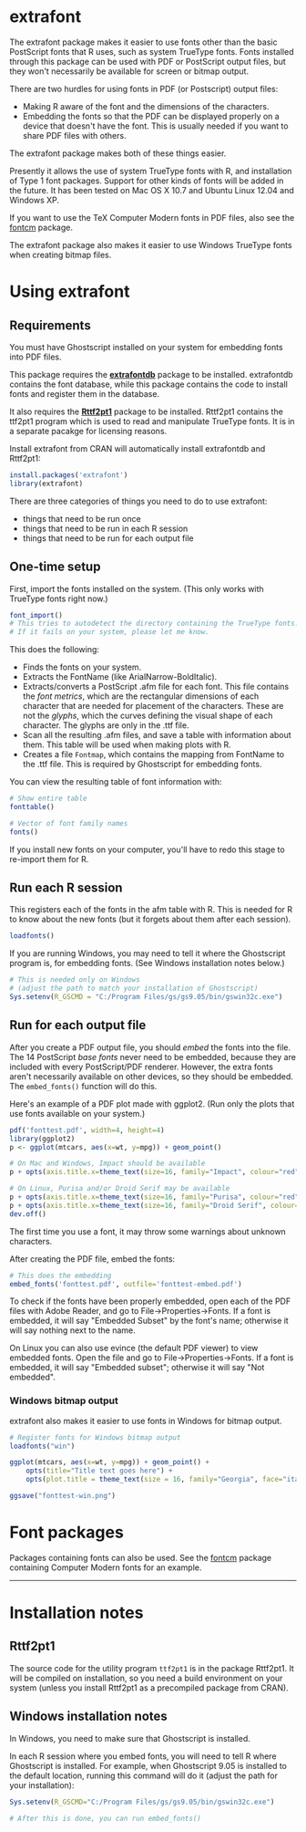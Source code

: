 # extrafont

The extrafont package makes it easier to use fonts other than the basic PostScript fonts that R uses, such as system TrueType fonts.
Fonts installed through this package can be used with PDF or PostScript output files, but they won't necessarily be available for screen or bitmap output.

There are two hurdles for using fonts in PDF (or Postscript) output files:

* Making R aware of the font and the dimensions of the characters.
* Embedding the fonts so that the PDF can be displayed properly on a device that doesn't have the font. This is usually needed if you want to share PDF files with others.

The extrafont package makes both of these things easier.

Presently it allows the use of system TrueType fonts with R, and installation of Type 1 font packages.
Support for other kinds of fonts will be added in the future.
It has been tested on Mac OS X 10.7 and Ubuntu Linux 12.04 and Windows XP.


If you want to use the TeX Computer Modern fonts in PDF files, also see the [fontcm](https://github.com/wch/fontcm) package.

The extrafont package also makes it easier to use Windows TrueType fonts when creating bitmap files.

# Using extrafont

## Requirements

You must have Ghostscript installed on your system for embedding fonts into PDF files.

This package requires the **[extrafontdb](https://github.com/wch/extrafontdb)** package to be installed.
extrafontdb contains the font database, while this package contains the code to install fonts and register them in the database.

It also requires the **[Rttf2pt1](https://github.com/wch/Rttf2pt1)** package to be installed.
Rttf2pt1 contains the ttf2pt1 program which is used to read and manipulate TrueType fonts.
It is in a separate pacakge for licensing reasons.

Install extrafont from CRAN will automatically install extrafontdb and Rttf2pt1:

```R
install.packages('extrafont')
library(extrafont)
```


There are three categories of things you need to do to use extrafont:

* things that need to be run once
* things that need to be run in each R session
* things that need to be run for each output file

## One-time setup

First, import the fonts installed on the system.
(This only works with TrueType fonts right now.)

```R
font_import()
# This tries to autodetect the directory containing the TrueType fonts.
# If it fails on your system, please let me know.
```

This does the following:

* Finds the fonts on your system.
* Extracts the FontName (like ArialNarrow-BoldItalic).
* Extracts/converts a PostScript .afm file for each font. This file contains the *font metrics*, which are the rectangular dimensions of each character that are needed for placement of the characters. These are not the *glyphs*, which the curves defining the visual shape of each character. The glyphs are only in the .ttf file.
* Scan all the resulting .afm files, and save a table with information about them.
This table will be used when making plots with R.
* Creates a file `Fontmap`, which contains the mapping from FontName to the .ttf file. This is required by Ghostscript for embedding fonts.


You can view the resulting table of font information with:

```R
# Show entire table
fonttable()

# Vector of font family names
fonts()
```

If you install new fonts on your computer, you'll have to redo this stage to re-import them for R.

## Run each R session

This registers each of the fonts in the afm table with R. This is needed for R to know about the new fonts (but it forgets about them after each session).

```R
loadfonts()
```

If you are running Windows, you may need to tell it where the Ghostscript program is, for embedding fonts. (See Windows installation notes below.)

```R
# This is needed only on Windows
# (adjust the path to match your installation of Ghostscript)
Sys.setenv(R_GSCMD = "C:/Program Files/gs/gs9.05/bin/gswin32c.exe")
```


## Run for each output file

After you create a PDF output file, you should *embed* the fonts into the file.
The 14 PostScript *base fonts* never need to be embedded, because they are included with every PostScript/PDF renderer.
However, the extra fonts aren't necessarily available on other devices, so they should be embedded.
The `embed_fonts()` function will do this.

Here's an example of a PDF plot made with ggplot2. (Run only the plots that use fonts available on your system.)

```R
pdf('fonttest.pdf', width=4, height=4)
library(ggplot2)
p <- ggplot(mtcars, aes(x=wt, y=mpg)) + geom_point()

# On Mac and Windows, Impact should be available
p + opts(axis.title.x=theme_text(size=16, family="Impact", colour="red"))

# On Linux, Purisa and/or Droid Serif may be available
p + opts(axis.title.x=theme_text(size=16, family="Purisa", colour="red"))
p + opts(axis.title.x=theme_text(size=16, family="Droid Serif", colour="red"))
dev.off()
```

The first time you use a font, it may throw some warnings about unknown characters.


After creating the PDF file, embed the fonts:

```R
# This does the embedding
embed_fonts('fonttest.pdf', outfile='fonttest-embed.pdf')
```

To check if the fonts have been properly embedded, open each of the PDF files with Adobe Reader, and go to File->Properties->Fonts.
If a font is embedded, it will say "Embedded Subset" by the font's name; otherwise it will say nothing next to the name.

On Linux you can also use evince (the default PDF viewer) to view embedded fonts.
Open the file and go to File->Properties->Fonts.
If a font is embedded, it will say "Embedded subset"; otherwise it will say "Not embedded".

### Windows bitmap output

extrafont also makes it easier to use fonts in Windows for bitmap output.

```R
# Register fonts for Windows bitmap output
loadfonts("win")

ggplot(mtcars, aes(x=wt, y=mpg)) + geom_point() +
    opts(title="Title text goes here") +
    opts(plot.title = theme_text(size = 16, family="Georgia", face="italic"))

ggsave("fonttest-win.png")
```


# Font packages

Packages containing fonts can also be used.
See the [fontcm](https://github.com/wch/fontcm) package containing Computer Modern fonts for an example.

*****

# Installation notes

## Rttf2pt1

The source code for the utility program `ttf2pt1` is in the package Rttf2pt1.
It will be compiled on installation, so you need a build environment on your system (unless you install Rttf2pt1 as a precompiled package from CRAN).


## Windows installation notes

In Windows, you need to make sure that Ghostscript is installed.

In each R session where you embed fonts, you will need to tell R where Ghostscript is installed.
For example, when Ghostscript 9.05 is installed to the default location, running this command will do it (adjust the path for your installation):

```R
Sys.setenv(R_GSCMD="C:/Program Files/gs/gs9.05/bin/gswin32c.exe")

# After this is done, you can run embed_fonts()
```
